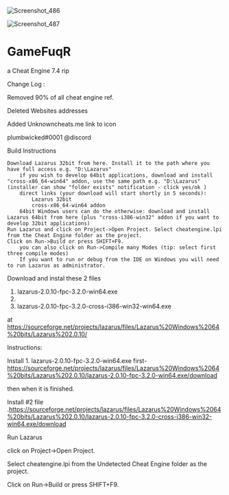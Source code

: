 ![Screenshot_486](https://user-images.githubusercontent.com/62859332/160262724-6697532e-e475-43bf-a0a3-141c388b78bb.png)

![Screenshot_487](https://user-images.githubusercontent.com/62859332/160262831-27dcc3cb-3586-4781-ad00-02ce2cca79e7.png)

# GameFuqR
a Cheat Engine 7.4 rip


Change Log : 


Removed 90% of all cheat engine ref.

Deleted Websites addresses

Added Unknowncheats.me link to icon

plumbwicked#0001 @discord


Build Instructions

    Download Lazarus 32bit from here. Install it to the path where you have full access e.g. "D:\Lazarus"
        if you wish to develop 64bit applications, download and install "cross-x86_64-win64" addon, use the same path e.g. "D:\Lazarus" (installer can show "folder exists" notification - click yes/ok )
        direct links (your download will start shortly in 5 seconds):
            Lazarus 32bit
            cross-x86_64-win64 addon
        64bit Windows users can do the otherwise: download and install Lazarus 64bit from here (plus "cross-i386-win32" addon if you want to develop 32bit applications)
    Run Lazarus and click on Project->Open Project. Select cheatengine.lpi from the Cheat Engine folder as the project.
    Click on Run->Build or press SHIFT+F9.
        you can also click on Run->Compile many Modes (tip: select first three compile modes)
        If you want to run or debug from the IDE on Windows you will need to run Lazarus as administrator.

Download and instal these 2 files

1. lazarus-2.0.10-fpc-3.2.0-win64.exe
2. 
3. lazarus-2.0.10-fpc-3.2.0-cross-i386-win32-win64.exe


at https://sourceforge.net/projects/lazarus/files/Lazarus%20Windows%2064%20bits/Lazarus%202.0.10/

Instructions:

Install 1. lazarus-2.0.10-fpc-3.2.0-win64.exe first-https://sourceforge.net/projects/lazarus/files/Lazarus%20Windows%2064%20bits/Lazarus%202.0.10/lazarus-2.0.10-fpc-3.2.0-win64.exe/download 

then when it is finished.

Install #2 file .https://sourceforge.net/projects/lazarus/files/Lazarus%20Windows%2064%20bits/Lazarus%202.0.10/lazarus-2.0.10-fpc-3.2.0-cross-i386-win32-win64.exe/download


 Run Lazarus 
 
 click on Project->Open Project. 
 
 Select cheatengine.lpi from the Undetected Cheat Engine folder as the project.
 
 Click on Run->Build or press SHIFT+F9.

